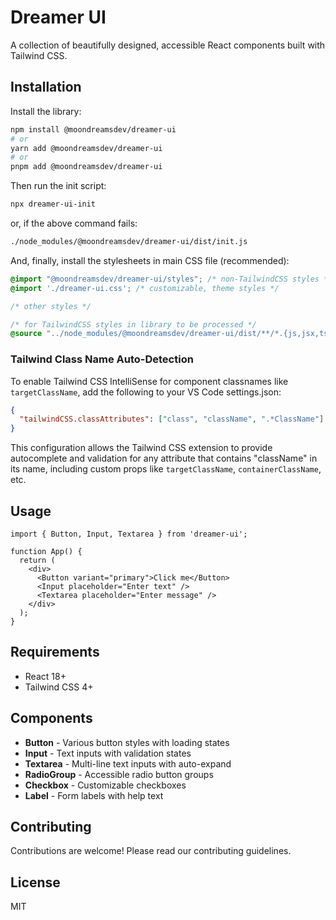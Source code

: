 # Dreamer UI

A collection of beautifully designed, accessible React components built with Tailwind CSS.

## Installation

Install the library:

```bash
npm install @moondreamsdev/dreamer-ui
# or
yarn add @moondreamsdev/dreamer-ui
# or
pnpm add @moondreamsdev/dreamer-ui
```

Then run the init script:

```bash
npx dreamer-ui-init
```

or, if the above command fails:

```bash
./node_modules/@moondreamsdev/dreamer-ui/dist/init.js
```

And, finally, install the stylesheets in main CSS file (recommended):

```css
@import "@moondreamsdev/dreamer-ui/styles"; /* non-TailwindCSS styles */
@import './dreamer-ui.css'; /* customizable, theme styles */

/* other styles */

/* for TailwindCSS styles in library to be processed */
@source "../node_modules/@moondreamsdev/dreamer-ui/dist/**/*.{js,jsx,ts,tsx}";
```

### Tailwind Class Name Auto-Detection

To enable Tailwind CSS IntelliSense for component classnames like `targetClassName`, add the following to your VS Code settings.json:

```json
{
  "tailwindCSS.classAttributes": ["class", "className", ".*ClassName"]
}
```

This configuration allows the Tailwind CSS extension to provide autocomplete and validation for any attribute that contains "className" in its name, including custom props like `targetClassName`, `containerClassName`, etc.


## Usage

```tsx
import { Button, Input, Textarea } from 'dreamer-ui';

function App() {
  return (
    <div>
      <Button variant="primary">Click me</Button>
      <Input placeholder="Enter text" />
      <Textarea placeholder="Enter message" />
    </div>
  );
}
```

## Requirements

- React 18+
- Tailwind CSS 4+

## Components

- **Button** - Various button styles with loading states
- **Input** - Text inputs with validation states
- **Textarea** - Multi-line text inputs with auto-expand
- **RadioGroup** - Accessible radio button groups
- **Checkbox** - Customizable checkboxes
- **Label** - Form labels with help text

## Contributing

Contributions are welcome! Please read our contributing guidelines.

## License

MIT